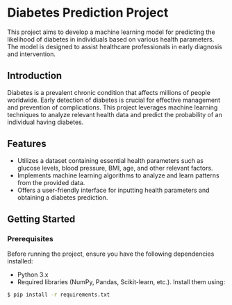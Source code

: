 # Diabetes Prediction Project

This project aims to develop a machine learning model for predicting the likelihood of diabetes in individuals based on various health parameters. The model is designed to assist healthcare professionals in early diagnosis and intervention.

## Introduction

Diabetes is a prevalent chronic condition that affects millions of people worldwide. Early detection of diabetes is crucial for effective management and prevention of complications. This project leverages machine learning techniques to analyze relevant health data and predict the probability of an individual having diabetes.

## Features

- Utilizes a dataset containing essential health parameters such as glucose levels, blood pressure, BMI, age, and other relevant factors.
- Implements machine learning algorithms to analyze and learn patterns from the provided data.
- Offers a user-friendly interface for inputting health parameters and obtaining a diabetes prediction.

## Getting Started

### Prerequisites

Before running the project, ensure you have the following dependencies installed:

- Python 3.x
- Required libraries (NumPy, Pandas, Scikit-learn, etc.). Install them using:

```bash
$ pip install -r requirements.txt


